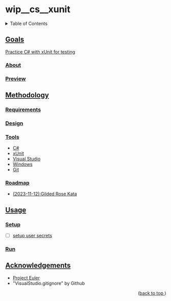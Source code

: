 # wip__cs__xunit
<a name="readme-top"></a>
<details>
    <summary>Table of Contents</summary>
    <ol>
        <li><a href="#goals">Goals</a>
            <ul>
                <li><a href="#about">About</li>
                <li><a href="#preview">Preview</li>
            </ul>
        </li>
        <li><a href="#methodology">Methodology</li>
          <ul>
            <li><a href="#requirements">Requirements</li>
            <li><a href="#design">Design</li>
            <li><a href="#tools">Tools</li>
            <li><a href="#roadmap">Roadmap</li>
          </ul>
        </li>
        <li><a href="#usage">Usage</a>
            <ul>
                <li><a href="#setup">Setup</li>
                <li><a href="#run">Run</li>
            </ul>
        </li>
        <li><a href="#acknowledgements">Acknowledgements</li>
    </ol>
</details>

## Goals
Practice C# with xUnit for testing
### About
### Preview
## Methodology
### Requirements
### Design
### Tools
* C#
* xUnit
* Visual Studio
* Windows
* Git
### Roadmap
- (2023-11-12):Gilded Rose Kata
## Usage
### Setup

- [ ] setup user secrets

### Run
## Acknowledgements
* [Project Euler](projecteuler.net)
* "VisualStudio.gitignore" by Github
<p align="right">(<a href="#readme-top">back to top </a>)</p>